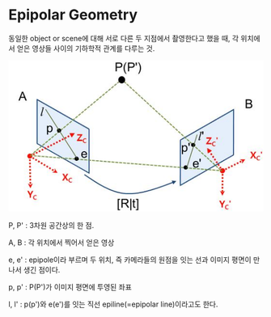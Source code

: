 # Epipolar Geometry

동일한 object or scene에 대해 서로 다른 두 지점에서 촬영한다고 했을 때, 각 위치에서 얻은 영상들 사이의 기하학적 관계를 다루는 것.

![](epipolar1.JPG)

P, P' : 3차원 공간상의 한 점.

A, B : 각 위치에서 찍어서 얻은 영상

e, e' : epipole이라 부르며 두 위치, 즉 카메라들의 원점을 잇는 선과 이미지 평면이 만나서 생긴 점이다.

p, p' : P(P')가 이미지 평면에 투영된 좌표

l, l' : p(p')와 e(e')를 잇는 직선 epiline(=epipolar line)이라고도 한다.



